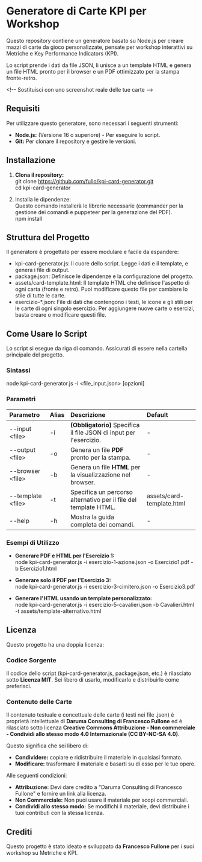 # **Generatore di Carte KPI per Workshop**

Questo repository contiene un generatore basato su Node.js per creare mazzi di carte da gioco personalizzate, pensate per workshop interattivi su Metriche e Key Performance Indicators (KPI).

Lo script prende i dati da file JSON, li unisce a un template HTML e genera un file HTML pronto per il browser e un PDF ottimizzato per la stampa fronte-retro.

\<\!-- Sostituisci con uno screenshot reale delle tue carte \--\>

## **Requisiti**

Per utilizzare questo generatore, sono necessari i seguenti strumenti:

* **Node.js:** (Versione 16 o superiore) \- Per eseguire lo script.  
* **Git:** Per clonare il repository e gestire le versioni.

## **Installazione**

1. **Clona il repository:**  
   git clone https://github.com/fullo/kpi-card-generator.git  
   cd kpi-card-generator

2. Installa le dipendenze:  
   Questo comando installerà le librerie necessarie (commander per la gestione dei comandi e puppeteer per la generazione del PDF).  
   npm install

## **Struttura del Progetto**

Il generatore è progettato per essere modulare e facile da espandere:

* kpi-card-generator.js: Il cuore dello script. Legge i dati e il template, e genera i file di output.  
* package.json: Definisce le dipendenze e la configurazione del progetto.  
* assets/card-template.html: Il template HTML che definisce l'aspetto di ogni carta (fronte e retro). Puoi modificare questo file per cambiare lo stile di tutte le carte.  
* esercizio-\*.json: File di dati che contengono i testi, le icone e gli stili per le carte di ogni singolo esercizio. Per aggiungere nuove carte o esercizi, basta creare o modificare questi file.

## **Come Usare lo Script**

Lo script si esegue da riga di comando. Assicurati di essere nella cartella principale del progetto.

### **Sintassi**

node kpi-card-generator.js \-i \<file\_input.json\> \[opzioni\]

### **Parametri**

| Parametro | Alias | Descrizione | Default |
| :---- | :---- | :---- | :---- |
| \--input \<file\> | \-i | **(Obbligatorio)** Specifica il file JSON di input per l'esercizio. | \- |
| \--output \<file\> | \-o | Genera un file **PDF** pronto per la stampa. | \- |
| \--browser \<file\> | \-b | Genera un file **HTML** per la visualizzazione nel browser. | \- |
| \--template \<file\> | \-t | Specifica un percorso alternativo per il file del template HTML. | assets/card-template.html |
| \--help | \-h | Mostra la guida completa dei comandi. | \- |

### **Esempi di Utilizzo**

* **Generare PDF e HTML per l'Esercizio 1:**  
  node kpi-card-generator.js \-i esercizio-1-azione.json \-o Esercizio1.pdf \-b Esercizio1.html

* **Generare solo il PDF per l'Esercizio 3:**  
  node kpi-card-generator.js \-i esercizio-3-cimitero.json \-o Esercizio3.pdf

* **Generare l'HTML usando un template personalizzato:**  
  node kpi-card-generator.js \-i esercizio-5-cavalieri.json \-b Cavalieri.html \-t assets/template-alternativo.html

## **Licenza**

Questo progetto ha una doppia licenza:

### **Codice Sorgente**

Il codice dello script (kpi-card-generator.js, package.json, etc.) è rilasciato sotto **Licenza MIT**. Sei libero di usarlo, modificarlo e distribuirlo come preferisci.

### **Contenuto delle Carte**

Il contenuto testuale e concettuale delle carte (i testi nei file .json) è proprietà intellettuale di **Daruma Consulting di Francesco Fullone** ed è rilasciato sotto licenza **Creative Commons Attribuzione \- Non commerciale \- Condividi allo stesso modo 4.0 Internazionale (CC BY-NC-SA 4.0)**.

Questo significa che sei libero di:

* **Condividere:** copiare e ridistribuire il materiale in qualsiasi formato.  
* **Modificare:** trasformare il materiale e basarti su di esso per le tue opere.

Alle seguenti condizioni:

* **Attribuzione:** Devi dare credito a "Daruma Consulting di Francesco Fullone" e fornire un link alla licenza.  
* **Non Commerciale:** Non puoi usare il materiale per scopi commerciali.  
* **Condividi allo stesso modo:** Se modifichi il materiale, devi distribuire i tuoi contributi con la stessa licenza.

## **Crediti**

Questo progetto è stato ideato e sviluppato da **Francesco Fullone** per i suoi workshop su Metriche e KPI.
